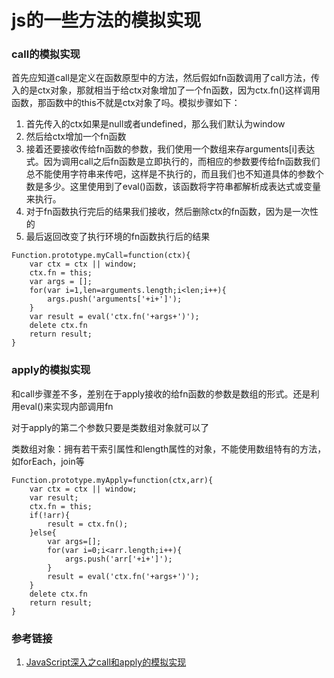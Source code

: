 # js的一些方法的模拟实现

### call的模拟实现

首先应知道call是定义在函数原型中的方法，然后假如fn函数调用了call方法，传入的是ctx对象，那就相当于给ctx对象增加了一个fn函数，因为ctx.fn()这样调用函数，那函数中的this不就是ctx对象了吗。模拟步骤如下：

1. 首先传入的ctx如果是null或者undefined，那么我们默认为window
2. 然后给ctx增加一个fn函数
3. 接着还要接收传给fn函数的参数，我们使用一个数组来存arguments[i]表达式。因为调用call之后fn函数是立即执行的，而相应的参数要传给fn函数我们总不能使用字符串来传吧，这样是不执行的，而且我们也不知道具体的参数个数是多少。这里使用到了eval()函数，该函数将字符串都解析成表达式或变量来执行。
4. 对于fn函数执行完后的结果我们接收，然后删除ctx的fn函数，因为是一次性的
5. 最后返回改变了执行环境的fn函数执行后的结果

```
Function.prototype.myCall=function(ctx){
    var ctx = ctx || window;
    ctx.fn = this;
    var args = [];
    for(var i=1,len=arguments.length;i<len;i++){
        args.push('arguments['+i+']');
    }
    var result = eval('ctx.fn('+args+')');
    delete ctx.fn
    return result;
}
```



### apply的模拟实现

和call步骤差不多，差别在于apply接收的给fn函数的参数是数组的形式。还是利用eval()来实现内部调用fn

对于apply的第二个参数只要是类数组对象就可以了

类数组对象：拥有若干索引属性和length属性的对象，不能使用数组特有的方法，如forEach，join等

```
Function.prototype.myApply=function(ctx,arr){
    var ctx = ctx || window;
    var result;
    ctx.fn = this;
    if(!arr){
        result = ctx.fn();
    }else{
        var args=[];
        for(var i=0;i<arr.length;i++){
            args.push('arr['+i+']');
        }
        result = eval('ctx.fn('+args+')');
    }
    delete ctx.fn
    return result;
}
```



### 参考链接

1. [JavaScript深入之call和apply的模拟实现](https://github.com/mqyqingfeng/Blog/issues/11)